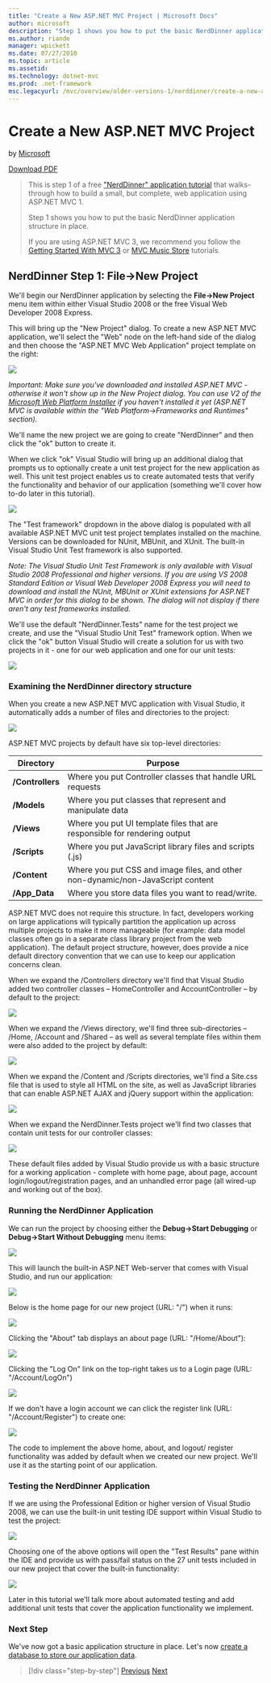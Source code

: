 ```yaml
---
title: "Create a New ASP.NET MVC Project | Microsoft Docs"
author: microsoft
description: "Step 1 shows you how to put the basic NerdDinner application structure in place."
ms.author: riande
manager: wpickett
ms.date: 07/27/2010
ms.topic: article
ms.assetid: 
ms.technology: dotnet-mvc
ms.prod: .net-framework
msc.legacyurl: /mvc/overview/older-versions-1/nerddinner/create-a-new-aspnet-mvc-project
---
```

Create a New ASP.NET MVC Project
====================
by [Microsoft](https://github.com/microsoft)

[Download PDF](http://aspnetmvcbook.s3.amazonaws.com/aspnetmvc-nerdinner_v1.pdf)

> This is step 1 of a free ["NerdDinner" application tutorial](introducing-the-nerddinner-tutorial.md) that walks-through how to build a small, but complete, web application using ASP.NET MVC 1.
> 
> Step 1 shows you how to put the basic NerdDinner application structure in place.
> 
> If you are using ASP.NET MVC 3, we recommend you follow the [Getting Started With MVC 3](../../older-versions/getting-started-with-aspnet-mvc3/cs/intro-to-aspnet-mvc-3.md) or [MVC Music Store](../../older-versions/mvc-music-store/mvc-music-store-part-1.md) tutorials.


## NerdDinner Step 1: File-&gt;New Project

We'll begin our NerdDinner application by selecting the **File-&gt;New Project** menu item within either Visual Studio 2008 or the free Visual Web Developer 2008 Express.

This will bring up the "New Project" dialog. To create a new ASP.NET MVC application, we'll select the "Web" node on the left-hand side of the dialog and then choose the "ASP.NET MVC Web Application" project template on the right:

![](create-a-new-aspnet-mvc-project/_static/image1.png)

*Important: Make sure you've downloaded and installed ASP.NET MVC - otherwise it won't show up in the New Project dialog. You can use V2 of the [Microsoft Web Platform Installer](https://www.microsoft.com/web/downloads/platform.aspx) if you haven't installed it yet (ASP.NET MVC is available within the "Web Platform-&gt;Frameworks and Runtimes" section).*

We'll name the new project we are going to create "NerdDinner" and then click the "ok" button to create it.

When we click "ok" Visual Studio will bring up an additional dialog that prompts us to optionally create a unit test project for the new application as well. This unit test project enables us to create automated tests that verify the functionality and behavior of our application (something we'll cover how to-do later in this tutorial).

![](create-a-new-aspnet-mvc-project/_static/image2.png)

The "Test framework" dropdown in the above dialog is populated with all available ASP.NET MVC unit test project templates installed on the machine. Versions can be downloaded for NUnit, MBUnit, and XUnit. The built-in Visual Studio Unit Test framework is also supported.

*Note: The Visual Studio Unit Test Framework is only available with Visual Studio 2008 Professional and higher versions. If you are using VS 2008 Standard Edition or Visual Web Developer 2008 Express you will need to download and install the NUnit, MBUnit or XUnit extensions for ASP.NET MVC in order for this dialog to be shown. The dialog will not display if there aren't any test frameworks installed.*

We'll use the default "NerdDinner.Tests" name for the test project we create, and use the "Visual Studio Unit Test" framework option. When we click the "ok" button Visual Studio will create a solution for us with two projects in it - one for our web application and one for our unit tests:

![](create-a-new-aspnet-mvc-project/_static/image3.png)

### Examining the NerdDinner directory structure

When you create a new ASP.NET MVC application with Visual Studio, it automatically adds a number of files and directories to the project:

![](create-a-new-aspnet-mvc-project/_static/image4.png)

ASP.NET MVC projects by default have six top-level directories:

| **Directory** | **Purpose** |
| --- | --- |
| **/Controllers** | Where you put Controller classes that handle URL requests |
| **/Models** | Where you put classes that represent and manipulate data |
| **/Views** | Where you put UI template files that are responsible for rendering output |
| **/Scripts** | Where you put JavaScript library files and scripts (.js) |
| **/Content** | Where you put CSS and image files, and other non-dynamic/non-JavaScript content |
| **/App\_Data** | Where you store data files you want to read/write. |

ASP.NET MVC does not require this structure. In fact, developers working on large applications will typically partition the application up across multiple projects to make it more manageable (for example: data model classes often go in a separate class library project from the web application). The default project structure, however, does provide a nice default directory convention that we can use to keep our application concerns clean.

When we expand the /Controllers directory we'll find that Visual Studio added two controller classes – HomeController and AccountController – by default to the project:

![](create-a-new-aspnet-mvc-project/_static/image5.png)

When we expand the /Views directory, we'll find three sub-directories – /Home, /Account and /Shared – as well as several template files within them were also added to the project by default:

![](create-a-new-aspnet-mvc-project/_static/image6.png)

When we expand the /Content and /Scripts directories, we'll find a Site.css file that is used to style all HTML on the site, as well as JavaScript libraries that can enable ASP.NET AJAX and jQuery support within the application:

![](create-a-new-aspnet-mvc-project/_static/image7.png)

When we expand the NerdDinner.Tests project we'll find two classes that contain unit tests for our controller classes:

![](create-a-new-aspnet-mvc-project/_static/image8.png)

These default files added by Visual Studio provide us with a basic structure for a working application - complete with home page, about page, account login/logout/registration pages, and an unhandled error page (all wired-up and working out of the box).

### Running the NerdDinner Application

We can run the project by choosing either the **Debug-&gt;Start Debugging** or **Debug-&gt;Start Without Debugging** menu items:

![](create-a-new-aspnet-mvc-project/_static/image9.png)

This will launch the built-in ASP.NET Web-server that comes with Visual Studio, and run our application:

![](create-a-new-aspnet-mvc-project/_static/image10.png)

Below is the home page for our new project (URL: "/") when it runs:

![](create-a-new-aspnet-mvc-project/_static/image11.png)

Clicking the "About" tab displays an about page (URL: "/Home/About"):

![](create-a-new-aspnet-mvc-project/_static/image12.png)

Clicking the "Log On" link on the top-right takes us to a Login page (URL: "/Account/LogOn")

![](create-a-new-aspnet-mvc-project/_static/image13.png)

If we don't have a login account we can click the register link (URL: "/Account/Register") to create one:

![](create-a-new-aspnet-mvc-project/_static/image14.png)

The code to implement the above home, about, and logout/ register functionality was added by default when we created our new project. We'll use it as the starting point of our application.

### Testing the NerdDinner Application

If we are using the Professional Edition or higher version of Visual Studio 2008, we can use the built-in unit testing IDE support within Visual Studio to test the project:

![](create-a-new-aspnet-mvc-project/_static/image15.png)

Choosing one of the above options will open the "Test Results" pane within the IDE and provide us with pass/fail status on the 27 unit tests included in our new project that cover the built-in functionality:

![](create-a-new-aspnet-mvc-project/_static/image16.png)

Later in this tutorial we'll talk more about automated testing and add additional unit tests that cover the application functionality we implement.

### Next Step

We've now got a basic application structure in place. Let's now [create a database to store our application data](create-a-database.md).

>[!div class="step-by-step"] [Previous](introducing-the-nerddinner-tutorial.md) [Next](create-a-database.md)